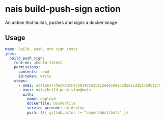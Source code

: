 # nais build-push-sign action

An action that builds, pushes and signs a docker image

## Usage

```yaml
name: Build, push, and sign image
jobs:
  build_push_sign:
    runs-on: ubuntu-latest
    permissions:
      contents: read
      id-token: write
    steps:
      - uses: actions/checkout@ac593985615ec2ede58e132d2e21d2b1cbd6127c # ratchet:actions/checkout@v3
      - uses: nais/build-push-sign@main
        with:
          name: deployd
          dockerfile: Dockerfile
          service_account: gh-deploy
          push: ${{ github.actor != "dependabot[bot]" }}
```
